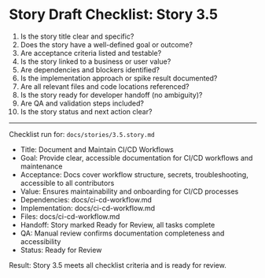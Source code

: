 # Story Draft Checklist: Story 3.5

1. Is the story title clear and specific?
2. Does the story have a well-defined goal or outcome?
3. Are acceptance criteria listed and testable?
4. Is the story linked to a business or user value?
5. Are dependencies and blockers identified?
6. Is the implementation approach or spike result documented?
7. Are all relevant files and code locations referenced?
8. Is the story ready for developer handoff (no ambiguity)?
9. Are QA and validation steps included?
10. Is the story status and next action clear?

---

Checklist run for: `docs/stories/3.5.story.md`

- Title: Document and Maintain CI/CD Workflows
- Goal: Provide clear, accessible documentation for CI/CD workflows and maintenance
- Acceptance: Docs cover workflow structure, secrets, troubleshooting, accessible to all contributors
- Value: Ensures maintainability and onboarding for CI/CD processes
- Dependencies: docs/ci-cd-workflow.md
- Implementation: docs/ci-cd-workflow.md
- Files: docs/ci-cd-workflow.md
- Handoff: Story marked Ready for Review, all tasks complete
- QA: Manual review confirms documentation completeness and accessibility
- Status: Ready for Review

Result: Story 3.5 meets all checklist criteria and is ready for review.

